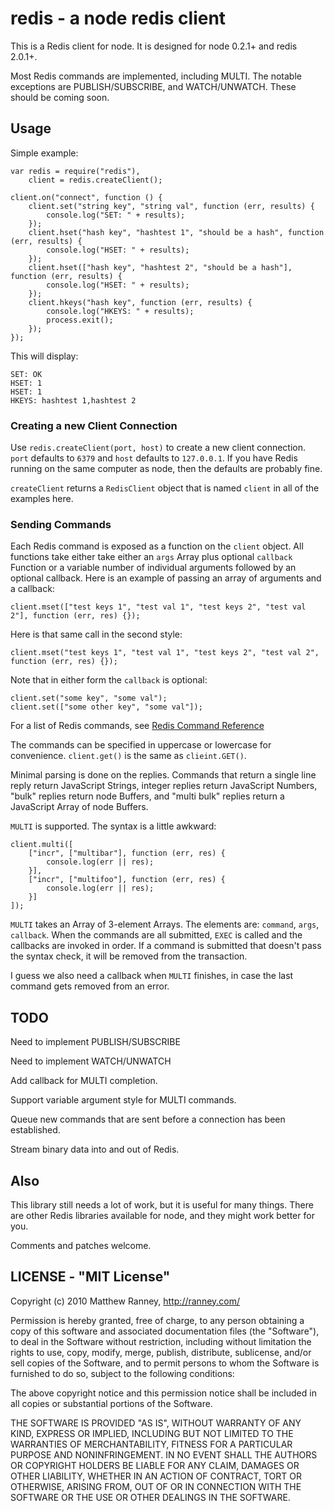 redis - a node redis client
===========================

This is a Redis client for node.  It is designed for node 0.2.1+ and redis 2.0.1+.

Most Redis commands are implemented, including MULTI.  The notable exceptions are PUBLISH/SUBSCRIBE, and WATCH/UNWATCH.
These should be coming soon.

## Usage

Simple example:

    var redis = require("redis"),
        client = redis.createClient();

    client.on("connect", function () {
        client.set("string key", "string val", function (err, results) {
            console.log("SET: " + results);
        });
        client.hset("hash key", "hashtest 1", "should be a hash", function (err, results) {
            console.log("HSET: " + results);
        });
        client.hset(["hash key", "hashtest 2", "should be a hash"], function (err, results) {
            console.log("HSET: " + results);
        });
        client.hkeys("hash key", function (err, results) {
            console.log("HKEYS: " + results);
            process.exit();
        });
    });

This will display:

    SET: OK
    HSET: 1
    HSET: 1
    HKEYS: hashtest 1,hashtest 2


### Creating a new Client Connection

Use `redis.createClient(port, host)` to create a new client connection.  `port` defaults to `6379` and `host` defaults
to `127.0.0.1`.  If you have Redis running on the same computer as node, then the defaults are probably fine.

`createClient` returns a `RedisClient` object that is named `client` in all of the examples here.


### Sending Commands

Each Redis command is exposed as a function on the `client` object.
All functions take either take either an `args` Array plus optional `callback` Function or
a variable number of individual arguments followed by an optional callback.
Here is an example of passing an array of arguments and a callback:

    client.mset(["test keys 1", "test val 1", "test keys 2", "test val 2"], function (err, res) {});

Here is that same call in the second style:

    client.mset("test keys 1", "test val 1", "test keys 2", "test val 2", function (err, res) {});
    
Note that in either form the `callback` is optional:

    client.set("some key", "some val");
    client.set(["some other key", "some val"]);

For a list of Redis commands, see [Redis Command Reference](http://code.google.com/p/redis/wiki/CommandReference)

The commands can be specified in uppercase or lowercase for convenience.  `client.get()` is the same as `clieint.GET()`.

Minimal parsing is done on the replies.  Commands that return a single line reply return JavaScript Strings, 
integer replies return JavaScript Numbers, "bulk" replies return node Buffers, and "multi bulk" replies return a 
JavaScript Array of node Buffers.

`MULTI` is supported.  The syntax is a little awkward:

    client.multi([
        ["incr", ["multibar"], function (err, res) {
            console.log(err || res);
        }],
        ["incr", ["multifoo"], function (err, res) {
            console.log(err || res);
        }]
    ]);

`MULTI` takes an Array of 3-element Arrays.  The elements are: `command`, `args`, `callback`.
When the commands are all submitted, `EXEC` is called and the callbacks are invoked in order.
If a command is submitted that doesn't pass the syntax check, it will be removed from the
transaction.

I guess we also need a callback when `MULTI` finishes, in case the last command gets removed from an error.


## TODO

Need to implement PUBLISH/SUBSCRIBE

Need to implement WATCH/UNWATCH

Add callback for MULTI completion.

Support variable argument style for MULTI commands.

Queue new commands that are sent before a connection has been established.

Stream binary data into and out of Redis.


## Also

This library still needs a lot of work, but it is useful for many things.
There are other Redis libraries available for node, and they might work better for you.

Comments and patches welcome.


## LICENSE - "MIT License"

Copyright (c) 2010 Matthew Ranney, http://ranney.com/

Permission is hereby granted, free of charge, to any person
obtaining a copy of this software and associated documentation
files (the "Software"), to deal in the Software without
restriction, including without limitation the rights to use,
copy, modify, merge, publish, distribute, sublicense, and/or sell
copies of the Software, and to permit persons to whom the
Software is furnished to do so, subject to the following
conditions:

The above copyright notice and this permission notice shall be
included in all copies or substantial portions of the Software.

THE SOFTWARE IS PROVIDED "AS IS", WITHOUT WARRANTY OF ANY KIND,
EXPRESS OR IMPLIED, INCLUDING BUT NOT LIMITED TO THE WARRANTIES
OF MERCHANTABILITY, FITNESS FOR A PARTICULAR PURPOSE AND
NONINFRINGEMENT. IN NO EVENT SHALL THE AUTHORS OR COPYRIGHT
HOLDERS BE LIABLE FOR ANY CLAIM, DAMAGES OR OTHER LIABILITY,
WHETHER IN AN ACTION OF CONTRACT, TORT OR OTHERWISE, ARISING
FROM, OUT OF OR IN CONNECTION WITH THE SOFTWARE OR THE USE OR
OTHER DEALINGS IN THE SOFTWARE.
